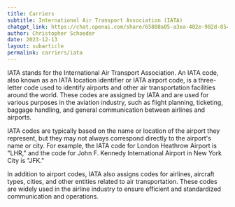 ```yaml
---
title: Carriers
subtitle: International Air Transport Association (IATA)
chatgpt_link: https://chat.openai.com/share/65808a05-a3ea-482e-982d-854c4f4293b1
author: Christopher Schoeder
date: 2023-12-13
layout: subarticle
permalink: carriers/iata
---
```


IATA stands for the International Air Transport Association. An IATA code, also known as an IATA location identifier or IATA airport code, is a three-letter code used to identify airports and other air transportation facilities around the world. These codes are assigned by IATA and are used for various purposes in the aviation industry, such as flight planning, ticketing, baggage handling, and general communication between airlines and airports.

IATA codes are typically based on the name or location of the airport they represent, but they may not always correspond directly to the airport's name or city. For example, the IATA code for London Heathrow Airport is "LHR," and the code for John F. Kennedy International Airport in New York City is "JFK."

In addition to airport codes, IATA also assigns codes for airlines, aircraft types, cities, and other entities related to air transportation. These codes are widely used in the airline industry to ensure efficient and standardized communication and operations.

